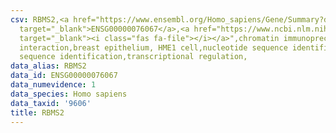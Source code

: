 ```yaml
---
csv: RBMS2,<a href="https://www.ensembl.org/Homo_sapiens/Gene/Summary?db=core;g=ENSG00000076067"
  target="_blank">ENSG00000076067</a>,<a href="https://www.ncbi.nlm.nih.gov/pubmed/22863008"
  target="_blank"><i class="fas fa-file"></i></a>",chromatin immunoprecipitation assay,direct
  interaction,breast epithelium, HME1 cell,nucleotide sequence identification,nucleotide
  sequence identification,transcriptional regulation,
data_alias: RBMS2
data_id: ENSG00000076067
data_numevidence: 1
data_species: Homo sapiens
data_taxid: '9606'
title: RBMS2
---
```

